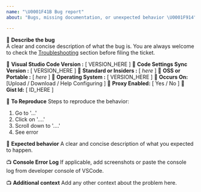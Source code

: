 ```yaml
---
name: "\U0001F41B Bug report"
about: "Bugs, missing documentation, or unexpected behavior \U0001F914"

---
```


🐛 **Describe the bug**  
A clear and concise description of what the bug is. You are always welcome to check the [Troubleshooting](https://github.com/shanalikhan/code-settings-sync/wiki/Troubleshooting) section before filing the ticket.


🌴 **Visual Studio Code Version :** [ VERSION_HERE ] 
🌴 **Code Settings Sync Version :** [ VERSION_HERE ] 
🌴 **Standard or Insiders :** [ _here_ ] 
🌴 **OSS or Portable :** [ _here_ ] 
🌴 **Operating System :** [ VERSION_HERE ] 
🌴 **Occurs On:** [Upload / Download / Help Configuring ]
🌴 **Proxy Enabled:** [ Yes / No ]
🌴 **Gist Id:** [ ID_HERE ]



📰 **To Reproduce**
Steps to reproduce the behavior:
1. Go to '...'
2. Click on '....'
3. Scroll down to '....'
4. See error

💪 **Expected behavior**
A clear and concise description of what you expected to happen.

📺 **Console Error Log** 
If applicable, add screenshots or paste the console log from developer console of VSCode.

📺  **Additional context**
Add any other context about the problem here.
